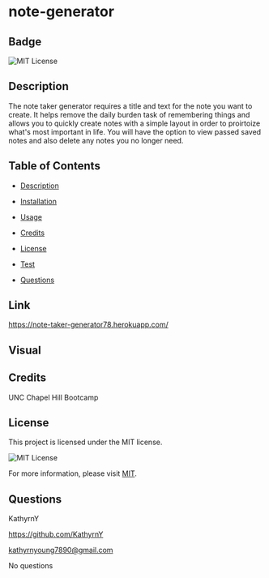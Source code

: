 # note-generator

  ## Badge

  ![MIT License](https://img.shields.io/badge/License-MIT-yellow.svg)

  ## Description

The note taker generator requires a title and text for the note you want to create. It helps remove the daily burden task of remembering things and allows you to quickly create notes with a simple layout in order to proirtoize what's most important in life. You will have the option to view passed saved notes and also delete any notes you no longer need. 

  ## Table of Contents 

  * [Description](#description)

  * [Installation](#installation)

  * [Usage](#usage)

  * [Credits](#credits)

  * [License](#license)

  * [Test](#test)

  * [Questions](#questions)

  ## Link
  
https://note-taker-generator78.herokuapp.com/

  ## Visual


  
  ## Credits
  
  UNC Chapel Hill Bootcamp
  
  ## License
 
  This project is licensed under the MIT license.

![MIT License](https://img.shields.io/badge/License-MIT-yellow.svg)

For more information, please visit [MIT](https://opensource.org/licenses/MIT/).
 
  ## Questions

  KathyrnY

  https://github.com/KathyrnY

  kathyrnyoung7890@gmail.com

  No questions

